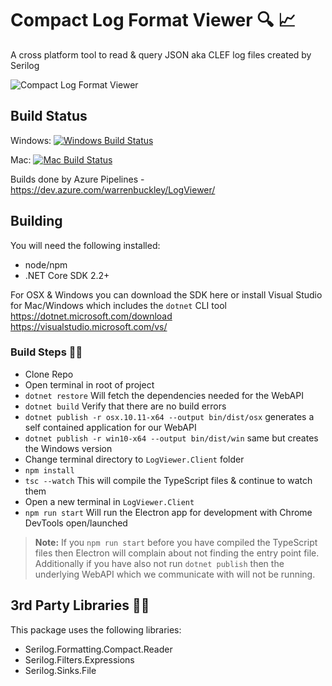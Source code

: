 # Compact Log Format Viewer :mag: :chart_with_upwards_trend:
A cross platform tool to read &amp; query JSON aka CLEF log files created by Serilog

![Compact Log Format Viewer](https://raw.githubusercontent.com/warrenbuckley/Compact-Log-Format-Viewer/master/LogViewer.Client/build/logo.png)

## Build Status
Windows: [![Windows Build Status](https://dev.azure.com/warrenbuckley/LogViewer/_apis/build/status/Windows%20Build%20YML?branchName=master)](https://dev.azure.com/warrenbuckley/LogViewer/_build/latest?definitionId=4&branchName=master)

Mac: [![Mac Build Status](https://dev.azure.com/warrenbuckley/LogViewer/_apis/build/status/Mac%20Build%20YML?branchName=master)](https://dev.azure.com/warrenbuckley/LogViewer/_build/latest?definitionId=5&branchName=master)

Builds done by Azure Pipelines - https://dev.azure.com/warrenbuckley/LogViewer/

## Building

You will need the following installed:
- node/npm
- .NET Core SDK 2.2+

For OSX & Windows you can download the SDK here or install Visual Studio for Mac/Windows which includes the `dotnet` CLI tool<br/>
https://dotnet.microsoft.com/download<br/>
https://visualstudio.microsoft.com/vs/

### Build Steps 🔨📐
- Clone Repo
- Open terminal in root of project
- `dotnet restore` Will fetch the dependencies needed for the WebAPI
- `dotnet build` Verify that there are no build errors
- `dotnet publish -r osx.10.11-x64 --output bin/dist/osx` generates a self contained application for our WebAPI
- `dotnet publish -r win10-x64 --output bin/dist/win` same but creates the Windows version
- Change terminal directory to `LogViewer.Client` folder
- `npm install`
- `tsc --watch` This will compile the TypeScript files & continue to watch them
- Open a new terminal in `LogViewer.Client`
- `npm run start` Will run the Electron app for development with Chrome DevTools open/launched

>**Note:** If you `npm run start` before you have compiled the TypeScript files then Electron will complain about not finding the entry point file. Additionally if you have also not run `dotnet publish` then the underlying WebAPI which we communicate with will not be running.

## 3rd Party Libraries 💖💖
This package uses the following libraries:
- Serilog.Formatting.Compact.Reader
- Serilog.Filters.Expressions
- Serilog.Sinks.File
